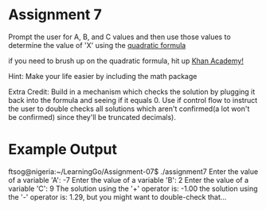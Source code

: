 # Assignment 7
Prompt the user for A, B, and C values and then use those values to determine the value of 'X' using the <a href="https://en.wikipedia.org/wiki/Quadratic_formula"> quadratic formula</a>

if you need to brush up on the quadratic formula, hit up <a href="https://youtube.com/watch?v=iulx0z1lz8M"> Khan Academy! </a>

Hint: Make your life easier by including the math package

Extra Credit: Build in a mechanism which checks the solution by plugging it back into the formula and seeing if it equals 0. Use if control flow to instruct the user to double checks all solutions which aren't confirmed(a lot won't be confirmed) since they'll be truncated decimals). 

# Example Output
ftsog@nigeria:~/LearningGo/Assignment-07$ ./assignment7
Enter the value of a variable 'A': -7
Enter the value of a variable 'B': 2
Enter the value of a variable 'C': 9
The solution using the '+' operator is: -1.00
the solution using the '-' operator is: 1.29, but you might want to double-check that...
